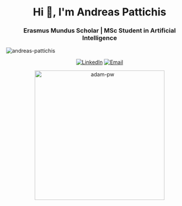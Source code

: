 <h1 align="center">Hi 👋, I'm Andreas Pattichis</h1>

<h3 align="center">Erasmus Mundus Scholar | MSc Student in Artificial Intelligence</h3>

<p align="left"> <img src="https://komarev.com/ghpvc/?username=andreas-pattichis&label=Profile%20views&color=0e75b6&style=flat" alt="andreas-pattichis" /> </p>

<p align="center">
  <a href="https://www.linkedin.com/in/andreas-pattichis/"><img src="https://img.shields.io/badge/-Andreas%20Pattichis-blue?style=flat-square&logo=Linkedin&logoColor=white&link=https://www.linkedin.com/in/andreas-pattichis/" alt="LinkedIn"></a>
  <a href="mailto:andreas.pattichis@outlook.com"><img src="https://img.shields.io/badge/-Email%20Me-D14836?style=flat-square&logo=Gmail&logoColor=white&link=mailto:andreas.pattichis@outlook.com" alt="Email"></a>
</p>

<p align="center">
  <img src="https://github.com/Adam-pw/Adam-pw/blob/main/animation_500_kxa883sd.gif" alt="adam-pw" width="350" />
</p>


